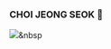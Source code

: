 ### CHOI JEONG SEOK 👋

<img src="https://img.shields.io/badge/JAVA-007396?style=flat-square&logo=Java&logoColor=white"/></a>&nbsp 

<!--
**JSCHOISNOTE/JSCHOISNOTE** is a ✨ _special_ ✨ repository because its `README.md` (this file) appears on your GitHub profile.

Here are some ideas to get you started:

- 🔭 I’m currently working on ...
- 🌱 I’m currently learning ...
- 👯 I’m looking to collaborate on ...
- 🤔 I’m looking for help with ...
- 💬 Ask me about ...
- 📫 How to reach me: ...
- 😄 Pronouns: ...
- ⚡ Fun fact: ...
-->
